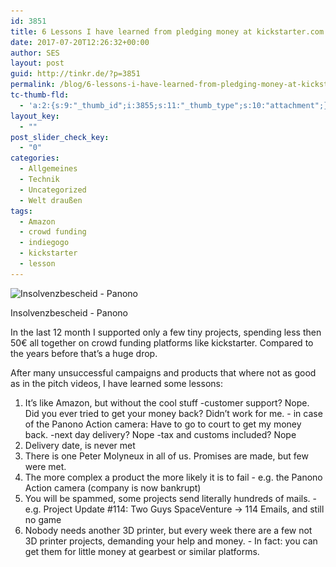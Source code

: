 ```yaml
---
id: 3851
title: 6 Lessons I have learned from pledging money at kickstarter.com
date: 2017-07-20T12:26:32+00:00
author: SES
layout: post
guid: http://tinkr.de/?p=3851
permalink: /blog/6-lessons-i-have-learned-from-pledging-money-at-kickstarter-com/
tc-thumb-fld:
  - 'a:2:{s:9:"_thumb_id";i:3855;s:11:"_thumb_type";s:10:"attachment";}'
layout_key:
  - ""
post_slider_check_key:
  - "0"
categories:
  - Allgemeines
  - Technik
  - Uncategorized
  - Welt draußen
tags:
  - Amazon
  - crowd funding
  - indiegogo
  - kickstarter
  - lesson
---
```

<div id="attachment_3855" style="width: 616px" >
  <img aria-describedby="caption-attachment-3855" loading="lazy" src="/assets/2017/07/IMG_20170810_204934.jpg" alt="Insolvenzbescheid - Panono"    srcset="/assets/2017/07/IMG_20170810_204934.jpg 606w, /assets/2017/07/IMG_20170810_204934-300x216.jpg 300w" sizes="(max-width: 606px) 100vw, 606px" />

  <p id="caption-attachment-3855" >
    Insolvenzbescheid - Panono
  </p>
</div>

In the last 12 month I supported only a few tiny projects, spending less then 50€ all together on crowd funding platforms like kickstarter.
Compared to the years before that&#8217;s a huge drop.

After many unsuccessful campaigns and products that where not as good as in the pitch videos, I have learned some lessons:

1. It&#8217;s like Amazon, but without the cool stuff
-customer support? Nope. Did you ever tried to get your money back? Didn&#8217;t work for me. - in case of the Panono Action camera: Have to go to court to get my money back.
-next day delivery? Nope
-tax and customs included? Nope
2. Delivery date, is never met
3. There is one Peter Molyneux in all of us. Promises are made, but few were met.
4. The more complex a product the more likely it is to fail - e.g. the Panono Action camera (company is now bankrupt)
5. You will be spammed, some projects send literally hundreds of mails. - e.g. Project Update #114: Two Guys SpaceVenture -> 114 Emails, and still no game
6. Nobody needs another 3D printer, but every week there are a few not 3D printer projects, demanding your help and money. - In fact: you can get them for little money at gearbest or similar platforms.
